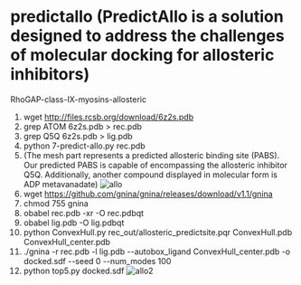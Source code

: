 # predictallo (PredictAllo is a solution designed to address the challenges of molecular docking for allosteric inhibitors)
RhoGAP-class-IX-myosins-allosteric
1. wget http://files.rcsb.org/download/6z2s.pdb
2. grep ATOM 6z2s.pdb > rec.pdb
3. grep Q5Q 6z2s.pdb > lig.pdb
4.  python 7-predict-allo.py rec.pdb
5.  (The mesh part represents a predicted allosteric binding site (PABS). Our predicted PABS is capable of encompassing the allosteric inhibitor Q5Q. Additionally, another compound displayed in molecular form is ADP metavanadate)
![allo](https://github.com/user-attachments/assets/7d8ac510-3480-4e8e-aade-82adb0f5797e)
6. wget https://github.com/gnina/gnina/releases/download/v1.1/gnina
7. chmod 755 gnina
8. obabel rec.pdb -xr -O rec.pdbqt
9. obabel lig.pdb -O lig.pdbqt
10.  python ConvexHull.py rec_out/allosteric_predictsite.pqr ConvexHull.pdb ConvexHull_center.pdb
11. ./gnina -r rec.pdb -l lig.pdb --autobox_ligand ConvexHull_center.pdb -o docked.sdf --seed 0 --num_modes 100
12. python top5.py docked.sdf
![allo2](https://github.com/user-attachments/assets/5c0fc982-dfd0-4518-99fe-d10fe715ab32)

